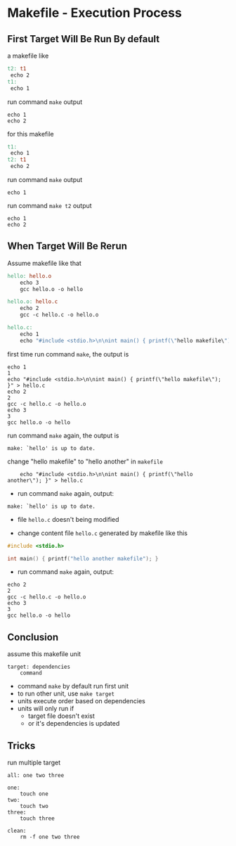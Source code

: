 # Makefile - Execution Process

## First Target Will Be Run By default

a makefile like

```makefile
t2: t1
 echo 2
t1:
 echo 1
```

run command `make` output

```
echo 1
echo 2
```

for this makefile

```makefile
t1:
 echo 1
t2: t1
 echo 2
```

run command `make` output

```
echo 1
```

run command `make t2` output

```
echo 1
echo 2
```

## When Target Will Be Rerun

Assume makefile like that

```makefile
hello: hello.o
	echo 3
	gcc hello.o -o hello

hello.o: hello.c 
	echo 2
	gcc -c hello.c -o hello.o

hello.c:
	echo 1
	echo "#include <stdio.h>\n\nint main() { printf(\"hello makefile\"); }" > hello.c
```

first time run command `make`, the output is

```
echo 1
1
echo "#include <stdio.h>\n\nint main() { printf(\"hello makefile\"); }" > hello.c
echo 2
2
gcc -c hello.c -o hello.o
echo 3
3
gcc hello.o -o hello
```

run command `make` again, the output is

```
make: `hello' is up to date.
```

change "hello makefile" to "hello another" in `makefile`

```
	echo "#include <stdio.h>\n\nint main() { printf(\"hello another\"); }" > hello.c
```

- run command `make` again, output:

```
make: `hello' is up to date.
```

- file `hello.c` doesn't being modified

- change content file `hello.c` generated by makefile like this

```c
#include <stdio.h>

int main() { printf("hello another makefile"); }
```

- run command `make` again, output:

```
echo 2
2
gcc -c hello.c -o hello.o
echo 3
3
gcc hello.o -o hello
```


## Conclusion

assume this makefile unit

```
target: dependencies
    command
```

- command `make` by default run first unit
- to run other unit, use `make target`
- units execute order based on dependencies
- units will only run if
  - target file doesn't exist
  - or it's dependencies is updated

## Tricks

run multiple target

```
all: one two three

one:
	touch one
two:
	touch two
three:
	touch three

clean:
	rm -f one two three
```
